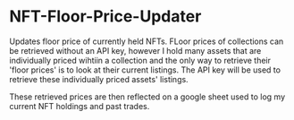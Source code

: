 # NFT-Floor-Price-Updater
Updates floor price of currently held NFTs. FLoor prices of collections can be retrieved without an API key, however I hold many assets that are individually priced wihtiin a collection and the only way to retrieve their 'floor prices' is to look at their current listings. The API key will be used to retrieve these individually priced assets' listings.

These retrieved prices are then reflected on a google sheet used to log my current NFT holdings and past trades.
